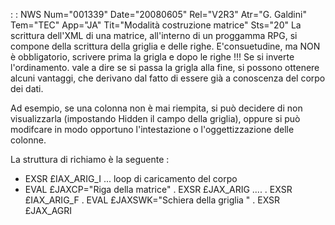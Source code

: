  :  : NWS Num="001339" Date="20080605" Rel="V2R3" Atr="G. Galdini" Tem="TEC" App="JA" Tit="Modalità costruzione matrice" Sts="20"
La scrittura dell'XML di una matrice, all'interno di un proggamma RPG, si compone della scrittura della griglia e delle righe.
E'consuetudine, ma NON è obbligatorio, scrivere prima la grigla e dopo le righe !!! 
Se si inverte l'ordinamento. vale a dire se si passa la grigla alla fine, si possono ottenere alcuni
vantaggi, che derivano dal fatto di essere già a conoscenza del corpo dei dati.

Ad esempio, se una colonna non è mai riempita, si può decidere di non visualizzarla (impostando Hidden il campo della griglia), oppure si può modifcare in modo opportuno l'intestazione o l'oggettizzazione delle colonne.

La struttura di richiamo è la seguente : 
- EXSR £IAX_ARIG_I
... loop di caricamento del corpo
- EVAL £JAXCP="Riga della matrice"
. EXSR £JAX_ARIG
....
. EXSR £IAX_ARIG_F
. EVAL £JAXSWK="Schiera della griglia "
. EXSR £JAX_AGRI
